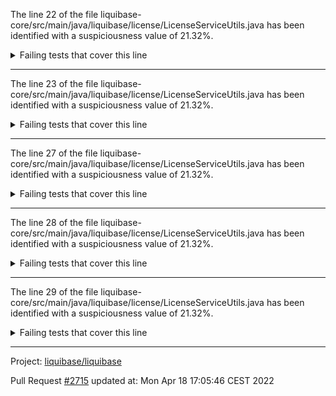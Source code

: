 The line 22 of the file liquibase-core/src/main/java/liquibase/license/LicenseServiceUtils.java has been identified with a suspiciousness value of 21.32%.

<details>
     <summary>Failing tests that cover this line</summary>

- `liquibase.diff.output.changelog.DiffToChangeLogTest#getOrderedOutputTypes_isConsistent`
</details>

***

The line 23 of the file liquibase-core/src/main/java/liquibase/license/LicenseServiceUtils.java has been identified with a suspiciousness value of 21.32%.

<details>
     <summary>Failing tests that cover this line</summary>

- `liquibase.diff.output.changelog.DiffToChangeLogTest#getOrderedOutputTypes_isConsistent`
</details>

***

The line 27 of the file liquibase-core/src/main/java/liquibase/license/LicenseServiceUtils.java has been identified with a suspiciousness value of 21.32%.

<details>
     <summary>Failing tests that cover this line</summary>

- `liquibase.diff.output.changelog.DiffToChangeLogTest#getOrderedOutputTypes_isConsistent`
</details>

***

The line 28 of the file liquibase-core/src/main/java/liquibase/license/LicenseServiceUtils.java has been identified with a suspiciousness value of 21.32%.

<details>
     <summary>Failing tests that cover this line</summary>

- `liquibase.diff.output.changelog.DiffToChangeLogTest#getOrderedOutputTypes_isConsistent`
</details>

***

The line 29 of the file liquibase-core/src/main/java/liquibase/license/LicenseServiceUtils.java has been identified with a suspiciousness value of 21.32%.

<details>
     <summary>Failing tests that cover this line</summary>

- `liquibase.diff.output.changelog.DiffToChangeLogTest#getOrderedOutputTypes_isConsistent`
</details>

***

Project: [liquibase/liquibase](https://github.com/liquibase/liquibase)

Pull Request [#2715](https://github.com/liquibase/liquibase/pull/2715) updated at: Mon Apr 18 17:05:46 CEST 2022